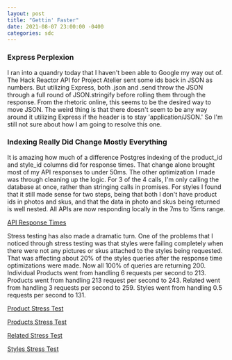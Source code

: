```yaml
---
layout: post
title: "Gettin' Faster"
date: 2021-08-07 23:00:00 -0400
categories: sdc
---
```

### Express Perplexion
I ran into a quandry today that I haven't been able to Google my way out of. The Hack Reactor API for Project Atelier sent some ids back in JSON as numbers. But utilizing Express, both .json and .send throw the JSON through a full round of JSON.stringify before rolling them through the response. From the rhetoric online, this seems to be the desired way to move JSON. The weird thing is that there doesn't seem to be any way around it utilizing Express if the header is to stay 'application/JSON.' So I'm still not sure about how I am going to resolve this one.

### Indexing Really Did Change Mostly Everything
It is amazing how much of a difference Postgres indexing of the product_id and style_id columns did for response times. That change alone brought most of my API responses to under 50ms. The other optimization I made was through cleaning up the logic. For 3 of the 4 calls, I'm only calling the database at once, rather than stringing calls in promises. For styles I found that it still made sense for two steps, being that both I don't have product ids in photos and skus, and that the data in photo and skus being returned is well nested. All APIs are now responding locally in the 7ms to 15ms range.

[API Response Times](https://drive.google.com/file/d/1VHmgM7S9w9HpHDEAzNsbpJMg0AKdDvq3/view?usp=sharing)

Stress testing has also made a dramatic turn. One of the problems that I noticed through stress testing was that styles were failing completely when there were not any pictures or skus attached to the styles being requested. That was affecting about 20% of the styles queries after the response time optimizations were made. Now all 100% of queries are returning 200. Individual Products went from handling 6 requests per second to 213. Products went from handling 213 request per second to 243. Related went from handling 3 requests per second to 259. Styles went from handling 0.5 requests per second to 131.

[Product Stress Test](https://drive.google.com/file/d/1WAYqr4gjbkT3vWKA-drc7WffeBY8a4_W/view?usp=sharing)

[Products Stress Test](https://drive.google.com/file/d/1igIMDxype2EYW_hpsTiWBGLwluBTI7OE/view?usp=sharing)

[Related Stress Test](https://drive.google.com/file/d/1xfXK-nI8s_smX3721Va4Oxb9z_1Jxq_Y/view?usp=sharing)

[Styles Stress Test](https://drive.google.com/file/d/1iEsntz0hLEJqQdgLSdRxBkHrQpoPfXTv/view?usp=sharing)
